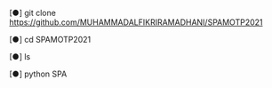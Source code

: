 [●] git clone https://github.com/MUHAMMADALFIKRIRAMADHANI/SPAMOTP2021

[●] cd SPAMOTP2021

[●] ls

[●] python SPA
